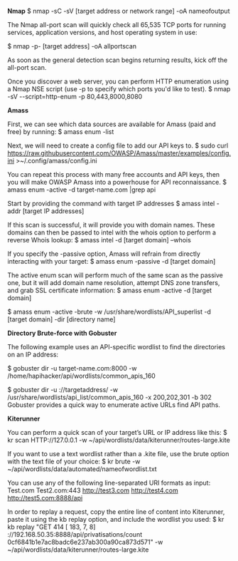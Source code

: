 **Nmap**
$ nmap -sC -sV [target address or network range] -oA nameofoutput

The Nmap all-port scan will quickly check all 65,535 TCP ports for running services, application versions, and host operating system in use:

$ nmap -p- [target address] -oA allportscan

As soon as the general detection scan begins returning results, kick off the all-port scan. 

Once you discover a web server, you can perform HTTP enumeration using a Nmap NSE script (use -p to specify which ports you'd like to test).
$ nmap -sV --script=http-enum <target> -p 80,443,8000,8080

**Amass**

First, we can see which data sources are available for Amass (paid and free) by running:
$ amass enum -list

Next, we will need to create a config file to add our API keys to.
$ sudo curl https://raw.githubusercontent.com/OWASP/Amass/master/examples/config.ini >~/.config/amass/config.ini

You can repeat this process with many free accounts and API keys, then you will make OWASP Amass into a powerhouse for API reconnaissance.
$ amass enum -active -d target-name.com |grep api

Start by providing the command with target IP addresses
$ amass intel -addr [target IP addresses]

If this scan is successful, it will provide you with domain names. These domains can then be passed to intel with the whois option to perform a reverse Whois lookup:
$ amass intel -d [target domain] –whois

If you specify the -passive option, Amass will refrain from directly interacting with your target:
$ amass enum -passive -d [target domain]

The active enum scan will perform much of the same scan as the passive one, but it will add domain name resolution, attempt DNS zone transfers, and grab SSL certificate information:
$ amass enum -active -d [target domain]

$ amass enum -active -brute -w /usr/share/wordlists/API_superlist -d [target domain] -dir [directory name]  

**Directory Brute-force with Gobuster**

The following example uses an API-specific wordlist to find the directories on an IP address:

$ gobuster dir -u target-name.com:8000 -w /home/hapihacker/api/wordlists/common_apis_160

$ gobuster dir -u
://targetaddress/ -w /usr/share/wordlists/api_list/common_apis_160 -x 200,202,301 -b 302
Gobuster provides a quick way to enumerate active URLs find API paths.

**Kiterunner**

You can perform a quick scan of your target’s URL or IP address like this:
$ kr scan HTTP://127.0.0.1 -w ~/api/wordlists/data/kiterunner/routes-large.kite

If you want to use a text wordlist rather than a .kite file, use the brute option with the text file of your choice:
$ kr brute <target> -w ~/api/wordlists/data/automated/nameofwordlist.txt

You can use any of the following line-separated URI formats as input:
Test.com
Test2.com:443
http://test3.com
http://test4.com
http://test5.com:8888/api

In order to replay a request, copy the entire line of content into Kiterunner, paste it using the kb replay option, and include the wordlist you used:
$ kr kb replay "GET     414 [    183,    7,   8]
://192.168.50.35:8888/api/privatisations/count 0cf6841b1e7ac8badc6e237ab300a90ca873d571" -w
~/api/wordlists/data/kiterunner/routes-large.kite